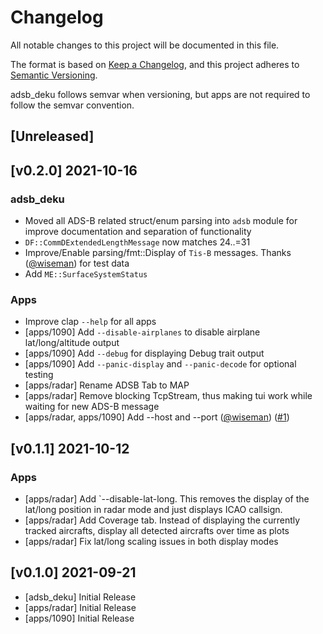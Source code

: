 # Changelog
All notable changes to this project will be documented in this file.

The format is based on [Keep a Changelog](https://keepachangelog.com/en/1.0.0/),
and this project adheres to [Semantic Versioning](https://semver.org/spec/v2.0.0.html).

adsb_deku follows semvar when versioning, but apps are not required to follow the semvar convention.

## [Unreleased]

## [v0.2.0] 2021-10-16
### adsb_deku
- Moved all ADS-B related struct/enum parsing into `adsb` module for improve documentation and separation of functionality
- `DF::CommDExtendedLengthMessage` now matches 24..=31
- Improve/Enable parsing/fmt::Display of `Tis-B` messages. Thanks ([@wiseman](https://github.com/wiseman)) for test data
- Add `ME::SurfaceSystemStatus`

### Apps
- Improve clap `--help` for all apps
- [apps/1090] Add `--disable-airplanes` to disable airplane lat/long/altitude output
- [apps/1090] Add `--debug` for displaying Debug trait output
- [apps/1090] Add `--panic-display` and `--panic-decode` for optional testing
- [apps/radar] Rename ADSB Tab to MAP
- [apps/radar] Remove blocking TcpStream, thus making tui work while waiting for new ADS-B message
- [apps/radar, apps/1090] Add --host and --port ([@wiseman](https://github.com/wiseman)) ([#1](https://github.com/wcampbell0x2a/adsb_deku/pull/1))

## [v0.1.1] 2021-10-12
### Apps
- [apps/radar] Add `--disable-lat-long. This removes the display of the lat/long position in radar mode and just displays ICAO callsign.
- [apps/radar] Add Coverage tab. Instead of displaying the currently tracked aircrafts, display all detected aircrafts over time as plots
- [apps/radar] Fix lat/long scaling issues in both display modes

## [v0.1.0] 2021-09-21
- [adsb_deku] Initial Release
- [apps/radar] Initial Release
- [apps/1090] Initial Release
